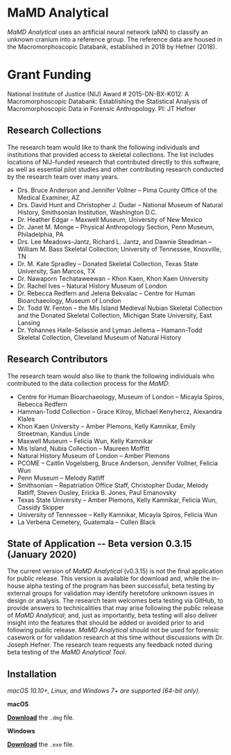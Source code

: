 # MaMD Analytical

*MaMD Analytical* uses an artificial neural network (aNN) to classify an unknown cranium into a reference group. The reference data are housed in the Macromorphoscopic Databank, established in 2018 by Hefner (2018).

# Grant Funding

National Institute of Justice (NIJ) Award # 2015-DN-BX-K012: A Macromorphoscopic Databank: Establishing the Statistical Analysis of Macromorphoscopic Data in Forensic Anthropology. PI: JT Hefner

## Research Collections

The research team would like to thank the following individuals and institutions that provided access to skeletal collections. The list includes locations of NIJ-funded research that contributed directly to this software, as well as essential pilot studies and other contributing research conducted by the research team over many years.

- Drs. Bruce Anderson and Jennifer Vollner – Pima County Office of the Medical Examiner, AZ
- Drs. David Hunt and Christopher J. Dudar – National Museum of Natural History, Smithsonian Institution, Washington D.C.
- Dr. Heather Edgar – Maxwell Museum, University of New Mexico
- Dr. Janet M. Monge – Physical Anthropology Section, Penn Museum, Philadelphia, PA
- Drs. Lee Meadows-Jantz, Richard L. Jantz, and Dawnie Steadman – William M. Bass Skeletal Collection; University of Tennessee, Knoxville, TN
- Dr. M. Kate Spradley – Donated Skeletal Collection, Texas State University, San Marcos, TX
- Dr. Nawaporn Techataweewan – Khon Kaen, Khon Kaen University
- Dr. Rachel Ives – Natural History Museum of London 
- Dr. Rebecca Redfern and Jelena Bekvalac – Centre for Human Bioarchaeology, Museum of London
- Dr. Todd W. Fenton – the Mis Island Medieval Nubian Skeletal Collection and the Donated Skeletal Collection, Michigan State University, East Lansing 
- Dr. Yohannes Haile-Selassie and Lyman Jellema – Hamann-Todd Skeletal Collection, Cleveland Museum of Natural History

## Research Contributors

The research team would also like to thank the following individuals who contributed to the data collection process for the *MaMD*:

- Centre for Human Bioarchaeology, Museum of London – Micayla Spiros, Rebecca Redfern
- Hamman-Todd Collection – Grace Kilroy, Michael Kenyhercz, Alexandra Klales
- Khon Kaen University – Amber Plemons, Kelly Kamnikar, Emily Streetman, Kandus Linde
- Maxwell Museum – Felicia Wun, Kelly Kamnikar 
- Mis Island, Nubia Collection – Maureen Moffitt
- Natural History Museum of London – Amber Plemons
- PCOME – Caitlin Vogelsberg, Bruce Anderson, Jennifer Vollner, Felicia Wun
- Penn Museum – Melody Ratliff
- Smithsonian – Repatriation Office Staff, Christopher Dudar, Melody Ratliff, Steven Ousley, Ericka B. Jones, Paul Emanovsky
- Texas State University – Amber Plemons, Kelly Kamnikar, Felicia Wun, Cassidy Skipper 
- University of Tennessee – Kelly Kamnikar, Micayla Spiros, Felicia Wun
- La Verbena Cemetery, Guatemala – Cullen Black

## State of Application -- Beta version 0.3.15 (January 2020)

The current version of *MaMD Analytical* (v0.3.15) is not the final application for public release. This version is available for download and, while the in-house alpha testing of the program has been successful, beta testing by external groups for validation may identify heretofore unknown issues in design or analysis. The research team welcomes beta testing via GitHub, to provide answers to technicalities that may arise following the public release of *MaMD Analytical*; and, just as importantly, beta testing will also deliver insight into the features that should be added or avoided prior to and following public release. *MaMD Analytical* should not be used for forensic casework or for validation research at this time without discussions with Dr. Joseph Hefner. The research team requests any feedback noted during beta testing of the *MaMD Analytical Tool*.

## Installation

*macOS 10.10+, Linux, and Windows 7+ are supported (64-bit only).*

**macOS**

[**Download**](https://github.com/rer145/mamd-analytical/releases/latest) the `.dmg` file.

**Windows**

[**Download**](https://github.com/rer145/mamd-analytical/releases/latest) the `.exe` file.

